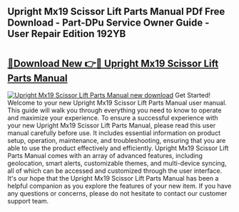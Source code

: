 ## Upright Mx19 Scissor Lift Parts Manual PDf Free Download - Part-DPu Service Owner Guide - User Repair Edition 192YB

# <h2><a href="http://bc7901.oget.top/?id=Upright+Mx19+Scissor+Lift+Parts+Manual">🔗Download New 👉🔴 Upright Mx19 Scissor Lift Parts Manual</a></h2>

[![Upright Mx19 Scissor Lift Parts Manual new download](https://i.imgur.com/5g1atiW.png)](http://bc7901.oget.top/?id=Upright+Mx19+Scissor+Lift+Parts+Manual)
Get Started! Welcome to your new Upright Mx19 Scissor Lift Parts Manual user manual. This guide will walk you through everything you need to know to operate and maximize your experience. To ensure a successful experience with your new Upright Mx19 Scissor Lift Parts Manual, please read this user manual carefully before use. It includes essential information on product setup, operation, maintenance, and troubleshooting, ensuring that you are able to use the product effectively and efficiently. Upright Mx19 Scissor Lift Parts Manual comes with an array of advanced features, including geolocation, smart alerts, customizable themes, and multi-device syncing, all of which can be accessed and customized through the user interface. It's our hope that the Upright Mx19 Scissor Lift Parts Manual has been a helpful companion as you explore the features of your new item. If you have any questions or concerns, please do not hesitate to contact our customer support team.
